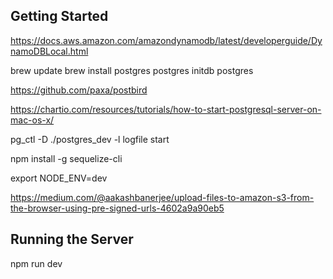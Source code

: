## Getting Started



https://docs.aws.amazon.com/amazondynamodb/latest/developerguide/DynamoDBLocal.html

brew update
brew install postgres
postgres initdb
postgres

https://github.com/paxa/postbird

https://chartio.com/resources/tutorials/how-to-start-postgresql-server-on-mac-os-x/

pg_ctl -D ./postgres_dev -l logfile start

npm install -g sequelize-cli

export NODE_ENV=dev

https://medium.com/@aakashbanerjee/upload-files-to-amazon-s3-from-the-browser-using-pre-signed-urls-4602a9a90eb5

## Running the Server
npm run dev